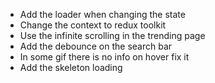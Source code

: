 - Add the loader when changing the state
- Change the context to redux toolkit
- Use the infinite scrolling in the trending page
- Add the debounce on the search bar
- In some gif there is no info on hover fix it
- Add the skeleton loading
